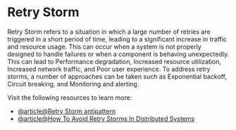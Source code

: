 # Retry Storm

Retry Storm refers to a situation in which a large number of retries are triggered in a short period of time, leading to a significant increase in traffic and resource usage. This can occur when a system is not properly designed to handle failures or when a component is behaving unexpectedly. This can lead to Performance degradation, Increased resource utilization, Increased network traffic, and Poor user experience. To address retry storms, a number of approaches can be taken such as Exponential backoff, Circuit breaking, and Monitoring and alerting.

Visit the following resources to learn more:

- [@article@Retry Storm antipattern](https://learn.microsoft.com/en-us/azure/architecture/antipatterns/retry-storm/)
- [@article@How To Avoid Retry Storms In Distributed Systems](https://faun.pub/how-to-avoid-retry-storms-in-distributed-systems-91bf34f43c7f)
